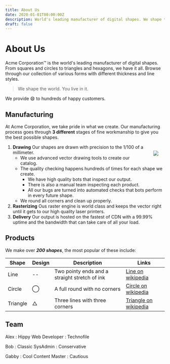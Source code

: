 ```yaml
---
title: About Us
date: 2020-01-01T00:00:00Z
description: World's leading manufacturer of digital shapes. We shape the world. You live in ittttt.
draft: false
---
```


About Us
========

Acme Corporation&trade; is the world's leading manufacturer of digital shapes. From squares and circles to triangles and hexagons, we have it all. Browse through our collection of various forms with different thickness and line styles.

> We shape the world. You live in it.

We provide :smile: to hundreds of happy customers.

Manufacturing
--------------

At Acme Corporation, we take pride in what we create. Our manufacturing process goes through **3 different** stages of fine workmanship to give you the best possible shapes.

<img style="float:right; margin: 20px;" src="/image/draw.jpg">

1. **Drawing** Our shapes are drawn with precision to the 1/100 of a millimeter.
   * We use advanced vector drawing tools to create our catalog.
   * The quality checking happens hundreds of times for each shape we create.
     * We have high quality bots that inspect our output.
     * There is also a manual team inspecting each product.
     * All our bugs are turned into automated checks that bots perform in every future shape.
   * We round all corners and clean up properly.
2. **Rasterizing** Ous raster engine is world class and keeps the vector right until it gets to our high quality laser printers.
3. **Delivery** Our output is hosted on the fastest of CDN with a 99.99% uptime and the bandwidth that can take care of all your load.

Products
---------

We make over ***200 shapes***, the most popular of these include:

Shape | Design | Description | Links
---   |  ---   |   ---       | ---
Line | -- | Two pointy ends and a straight stretch of ink | [Line on wikipedia](https://en.wikipedia.org/wiki/Line_(geometry))
Circle  | &#8413; | A full round with no corners | [Circle on wikipedia] 
Triangle  | &#9651; | Three lines with three corners |  [Triangle on wikipedia](https://en.wikipedia.org/wiki/Triangle)


[Circle on wikipedia]: https://en.wikipedia.org/wiki/Circle

Team
-----

Alex
: Hippy Web Developer
: Technofile

Bob
: Classic SysAdmin
: Conservative

Gabby
: Cool Content Master
: Cautious

